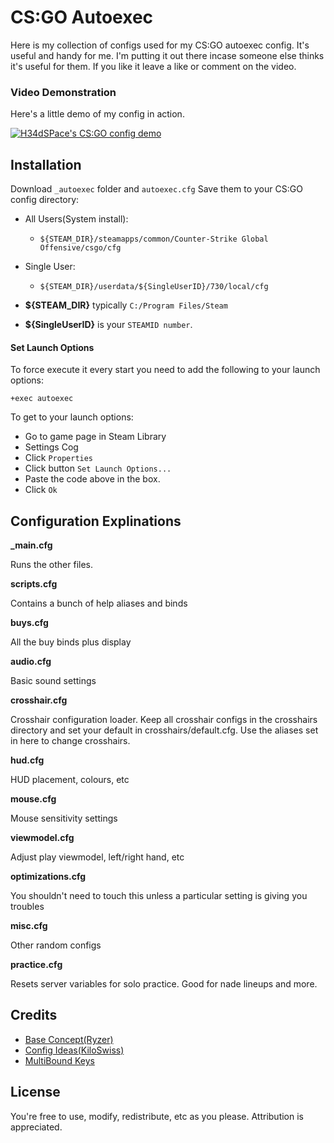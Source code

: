 # CS:GO Autoexec
Here is my collection of configs used for my CS:GO autoexec config. It's useful and handy for me. I'm putting it out there incase someone else thinks it's useful for them. 
If you like it leave a like or comment on the video.

### Video Demonstration
Here's a little demo of my config in action.

[![H34dSPace's CS:GO config demo](https://img.youtube.com/vi/MbmYBsV9rOU/mqdefault.jpg)](https://youtu.be/MbmYBsV9rOU)

## Installation

Download `_autoexec` folder and `autoexec.cfg`
Save them to your CS:GO config directory: 
* All Users(System install):
  * `${STEAM_DIR}/steamapps/common/Counter-Strike Global Offensive/csgo/cfg`
* Single User:
  * `${STEAM_DIR}/userdata/${SingleUserID}/730/local/cfg`

* **${STEAM_DIR}** typically `C:/Program Files/Steam`
* **${SingleUserID}** is your `STEAMID number`.

#### Set Launch Options
To force execute it every start you need to add the following to your launch options:
```
+exec autoexec
```
To get to your launch options:
* Go to game page in Steam Library
* Settings Cog
* Click `Properties`
* Click button `Set Launch Options...`
* Paste the code above in the box.
* Click `Ok`


## Configuration Explinations

**_main.cfg**

Runs the other files.

**scripts.cfg**

Contains a bunch of help aliases and binds 

**buys.cfg**

All the buy binds plus display

**audio.cfg**

Basic sound settings

**crosshair.cfg**

Crosshair configuration loader. Keep all crosshair configs in the crosshairs directory and set your default in crosshairs/default.cfg. Use the aliases set in here to change crosshairs.

**hud.cfg**

HUD placement, colours, etc

**mouse.cfg**

Mouse sensitivity settings

**viewmodel.cfg**

Adjust play viewmodel, left/right hand, etc

**optimizations.cfg**

You shouldn't need to touch this unless a particular setting is giving you troubles

**misc.cfg**

Other random configs

**practice.cfg**

Resets server variables for solo practice. Good for nade lineups and more.


## Credits
* [Base Concept(Ryzer)](https://github.com/ryzr/csgo-autoexec)
* [Config Ideas(KiloSwiss)](https://gist.github.com/KiloSwiss/a015b0620284ce74b5ed849ec599e51e)
* [MultiBound Keys](https://settings.gg/bananagaming)

## License

You're free to use, modify, redistribute, etc as you please. Attribution is appreciated.
